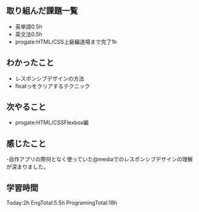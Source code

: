 ## 取り組んだ課題一覧
 - 英単語0.5h
 - 英文法0.5h
 - progate:HTML/CSS上級編道場まで完了1h
## わかったこと
- レスポンシブデザインの方法
- floatっをクリアするテクニック
## 次やること
 - progate:HTML/CSSFlexbox編
## 感じたこと
 -自作アプリの際何となく使っていた@mediaでのレスポンシブデザインの理解が深まりました。
## 学習時間
Today:2h EngTotal:5.5h ProgramingTotal:18h